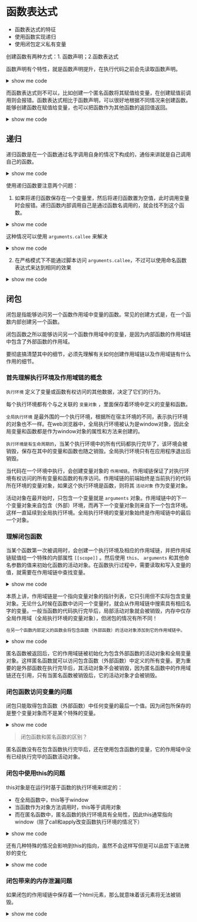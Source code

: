# 函数表达式
- 函数表达式的特征
- 使用函数实现递归
- 使用闭包定义私有变量

创建函数有两种方式：1. 函数声明；2.函数表达式

函数声明有个特性，就是函数声明提升，在执行代码之前会先读取函数声明。
<details>
    <summary>show me code</summary>
    <pre>
        <code>
            console.log(test()) // say hi
            function test() {
                console.log('say hi')
            }
        </code>
    </pre>
</details>

而函数表达式则不可以，比如创建一个匿名函数将其赋值给变量，在创建赋值前调用则会报错。函数表达式相比于函数声明，可以很好地根据不同情况来创建函数。能够创建函数在赋值给变量，也可以把函数作为其他函数的返回值返回。
<details>
    <summary>show me code</summary>
    <pre>
        <code>
            console.log(test()) // error 函数不存在
            let test = function() {
                console.log('say hi')
            }
        </code>
    </pre>
</details>

## 递归
递归函数是在一个函数通过名字调用自身的情况下构成的，通俗来讲就是自己调用自己的函数。
<details>
    <summary>show me code</summary>
    <pre>
        <code>
           // 经典应用阶乘
           function factorial(num) {
               if (num <= 1) {
                   return 1
               } else {
                   return num * factorial(num - 1)
               }   
           }
        </code>
    </pre>
</details>

使用递归函数要注意两个问题：
1. 如果将递归函数保存在一个变量里，然后将递归函数置为空值，此时调用变量时会报错。递归函数内部调用自己是通过函数名调用的，就会找不到这个函数。
<details>
    <summary>show me code</summary>
    <pre>
        <code>
           let createFactorial = factorial
           factorial = null
           createFactorial(3) // factorial is not a function
        </code>
    </pre>
</details>

这种情况可以使用 `arguments.callee` 来解决
<details>
    <summary>show me code</summary>
    <pre>
        <code>
           // 经典应用阶乘
           function factorial(num) {
               if (num <= 1) {
                   return 1
               } else {
                   return num * arguments.callee(num - 1)
               }   
           }
        </code>
    </pre>
</details>

2. 在严格模式下不能通过脚本访问 `arguments.callee`，不过可以使用命名函数表达式来达到相同的效果
<details>
    <summary>show me code</summary>
    <pre>
        <code>
           // 创建一个名为 f() 的命名函数表达式，然后赋值给变量
           let factorial = (function f(num) {
               if (num <= 1) {
                   return 1
               } else {
                   return num * f(num - 1)
               }   
           })
        </code>
    </pre>
</details>

## 闭包
闭包是指能够访问另一个函数作用域中变量的函数。常见的创建方式是，在一个函数内部创建另一个函数。

闭包函数之所以能够访问另一个函数作用域中的变量，是因为内部函数的作用域链中包含了外部函数的作用域。

要彻底搞清楚其中的细节，必须先理解有关如何创建作用域链以及作用域链有什么作用的细节。

### 首先理解执行环境及作用域链的概念

`执行环境` 定义了变量或函数有权访问的其他数据，决定了它们的行为。

每个执行环境都有个与之关联的 `变量对象` ，里面保存着环境中定义的变量和函数。

`全局执行环境` 是最外围的一个执行环境，根据所在宿主环境的不同，表示执行环境的对象也不一样。在web浏览器中，全局执行环境被认为是window对象，因此全局变量和函数都是作为window对象的属性和方法来创建的。

`执行环境是有生命周期的`，当某个执行环境中的所有代码都执行完毕了，该环境会被销毁，保存在其中的变量和函数也随之销毁。全局执行环境只有在应用程序退出后销毁。

当代码在一个环境中执行，会创建变量对象的 `作用域链`。作用域链保证了对执行环境有权访问的所有变量和函数的有序访问。作用域链的前端始终是当前执行的代码所在环境的变量对象，如果这个执行环境是函数，则将其 `活动对象` 作为变量对象。

活动对象在最开始时，只包含一个变量就是 `arguments` 对象。作用域链中的下一个变量对象来自包含（外部）环境，而再下一个变量对象则来自下一个包含环境。这样一直延续到全局执行环境。全局执行环境的变量对象始终是作用域链中的最后一个对象。

### 理解闭包函数
当某个函数第一次被调用时，会创建一个执行环境及相应的作用域链，并把作用域链赋值给一个特殊的内部属性 `[[scope]]` 。然后使用 `this`、 `arguments` 和其他命名参数的值来初始化函数的活动对象。在函数执行过程中，需要读取和写入变量的值，就需要在作用域链中查找变量。

<details>
    <summary>show me code</summary>
    <pre>
        <code>
            function compare(value1, value2) {
                if (value1 < value2>) {
                    return -1
                } else if (value1 > value2) {
                    return 1
                } else {
                    return 0
               }
            }
            let result = compare(5, 10)
            // 第一次调用compare()时，会创建一个包含 this arguments value1和value2的活动对象
            // 全局执行环境的变量对象（包含this result compare）在compare()执行环境的作用域链中则处于第二位
            // 所以compare()执行环境中的作用域链有两层，第一层是函数自身的活动对象，第二层是全局执行环境的变量对象
        </code>
    </pre>
</details>

本质上讲，作用域链是一个指向变量对象的指针列表，它只引用但不实际包含变量对象。无论什么时候在函数中访问一个变量时，就会从作用域链中搜索具有相应名字的变量。一般当函数的代码执行完毕后，局部活动对象就会被销毁，内存中仅存全局作用域（全局执行环境的变量对象），但闭包的情况有所不同！

`在另一个函数内部定义的函数会将包含函数（外部函数）的活动对象添加到它的作用域链中。`
<details>
    <summary>show me code</summary>
    <pre>
        <code>
            function createComparisonFunction(propertyName) {
                return function(obj1, obj2) {
                    let value1 = obj1[propertyName]
                    let value2 = obj2[propertyName]
                    if (value1 < value2>) {
                        return -1
                    } else if (value1 > value2) {
                        return 1
                    } else {
                        return 0
                    }
                }
            }
            // 创建函数
            let compareNames = createComparisonFunction('name')
            // 调用函数
            let result = compareNames({name: 'jerry'}, {name: 'ally'})
            // 解除对匿名函数的引用 释放内存
            compareNames = null
        </code>
    </pre>
</details>

匿名函数被返回后，它的作用域链被初始化为包含外部函数的活动对象和全局变量对象。这样匿名函数就可以访问包含函数（外部函数）中定义的所有变量。更为重要的是外部函数在执行完毕后，其活动对象不会被销毁，因为匿名函数中的作用域链还在引用，只有当匿名函数被销毁后，它的活动对象才会被销毁。

### 闭包函数访问变量的问题
闭包只能取得包含函数（外部函数）中任何变量的最后一个值。因为闭包所保存的是整个变量对象而不是某个特殊的变量。
<details>
    <summary>show me code</summary>
    <pre>
        <code>
            function createFunctions() {
                let arr = []
                for(var i = 0; i < 10; i++) {
                    arr[i] = function() {
                        return i
                    }
                }
                return arr
            }
            console.log(createFunctions())
            // 返回一个函数数组，每个函数都保存着createFunctions的活动对象，i的最后一个值10
            // 如果想要每次返回i值，那么可以通过创建匿名函数，立即执行并返回，改造如下
            function createFunctions() {
                let arr = []
                for(var i = 0; i < 10; i++) {
                    arr[i] = (function(num) {
                        return num
                    })(i)
                }
                return arr
            }
        </code>
    </pre>
</details>

> 闭包函数和匿名函数的区别？

匿名函数没有在包含函数执行完毕后，还在使用包含函数的变量，它的作用域中没有已经执行完毕的函数活动对象。

### 闭包中使用this的问题

this对象是在运行时基于函数的执行环境来绑定的：

- 在全局函数中，this等于window
- 当函数作为对象方法调用时，this等于调用对象
- 而在匿名函数中，匿名函数的执行环境具有全局性，因此this通常指向window（除了call和apply改变函数执行环境的情况下）

<details>
    <summary>show me code</summary>
    <pre>
        <code>
            let name = 'this window'
            let obj = {
                name: 'my obj',
                getName: function () {
                    return function() {
                        return this.name
                    }
                }
            }
            console.log(obj.getName()()) // 'this window' 非严格模式下
            /*
            * 为什么匿名函数没有取得其包含作用域的this对象呢？
            * 因为每个函数在被调用时，其活动对象都会取得两个特殊变量，this和arguments。内部函数在搜索这两个变量时，只会搜索到其活动对象为止，因此永远不会直接访问外部函数中的这两个变量。
            * 不过把外部作用域中的this对象保存在一个闭包可以访问到的变量里，就可以让闭包访问该对象了
            */
            let name = 'this window'
            let obj = {
                name: 'my obj',
                getName: function () {
                    let that = this
                    return function() {
                        return that.name
                    }
                }
            }
            console.log(obj.getName()()) // 'my obj'
        </code>
    </pre>
</details>

还有几种特殊的情况会影响到this的指向，虽然不会这样写但是可以品尝下语法微妙的变化

<details>
    <summary>show me code</summary>
    <pre>
        <code>
           let name = 'this window'
           let obj = {
               name: 'my obj',
               getName: function() {
                   return this.name
               }
           }
           obj.getName() // 'my obj'
           (obj.getName)() // 'my obj'
           (obj.getName = obj.getName)() // 'this window'  非严格模式下
        </code>
    </pre>
</details>    

### 闭包带来的内存泄漏问题

如果闭包的作用域链中保存着一个html元素，那么就意味着该元素将无法被销毁。
<details>
    <summary>show me code</summary>
    <pre>
        <code>
           function assignHandler() {
               let element = document.getElementById('someElement')
               element.onClick = fucntion () {
                   alert(element.id)
               }
           }
           // 改造一下
           function assignHandler() {
               let element = document.getElementById('someElement')
               let id = element.id
               element.onClick = fucntion () {
                   alert(id)
               }
               element = null
           }
        </code>
    </pre>
</details>    